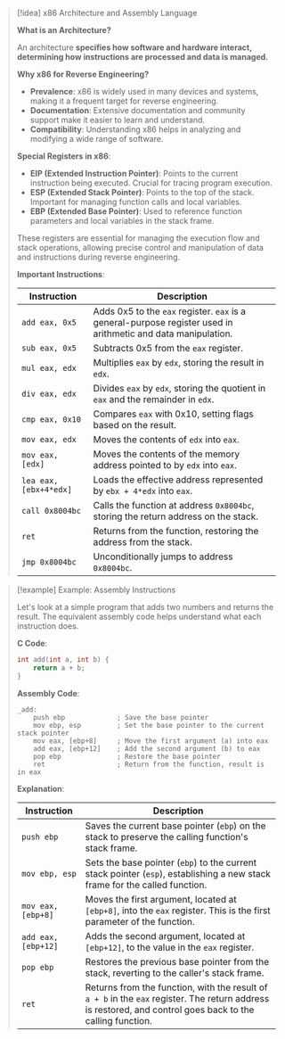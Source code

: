 
> [!idea] x86 Architecture and Assembly Language
> 
> **What is an Architecture?**
> 
> An architecture **specifies how software and hardware interact, determining how instructions are processed and data is managed.**
> 
> **Why x86 for Reverse Engineering?**
> 
> - **Prevalence**: x86 is widely used in many devices and systems, making it a frequent target for reverse engineering.
> - **Documentation**: Extensive documentation and community support make it easier to learn and understand.
> - **Compatibility**: Understanding x86 helps in analyzing and modifying a wide range of software.
> 
> **Special Registers in x86**:
> 
> - **EIP (Extended Instruction Pointer)**: Points to the current instruction being executed. Crucial for tracing program execution.
> - **ESP (Extended Stack Pointer)**: Points to the top of the stack. Important for managing function calls and local variables.
> - **EBP (Extended Base Pointer)**: Used to reference function parameters and local variables in the stack frame.
> 
> These registers are essential for managing the execution flow and stack operations, allowing precise control and manipulation of data and instructions during reverse engineering.
> 
> **Important Instructions**:
> 
> | Instruction              | Description |
> |--------------------------|-------------|
> | `add eax, 0x5`           | Adds 0x5 to the `eax` register. `eax` is a general-purpose register used in arithmetic and data manipulation. |
> | `sub eax, 0x5`           | Subtracts 0x5 from the `eax` register. |
> | `mul eax, edx`           | Multiplies `eax` by `edx`, storing the result in `edx`. |
> | `div eax, edx`           | Divides `eax` by `edx`, storing the quotient in `eax` and the remainder in `edx`. |
> | `cmp eax, 0x10`          | Compares `eax` with 0x10, setting flags based on the result. |
> | `mov eax, edx`           | Moves the contents of `edx` into `eax`. |
> | `mov eax, [edx]`         | Moves the contents of the memory address pointed to by `edx` into `eax`. |
> | `lea eax, [ebx+4*edx]`   | Loads the effective address represented by `ebx + 4*edx` into `eax`. |
> | `call 0x8004bc`          | Calls the function at address `0x8004bc`, storing the return address on the stack. |
> | `ret`                    | Returns from the function, restoring the address from the stack. |
> | `jmp 0x8004bc`           | Unconditionally jumps to address `0x8004bc`. |

> [!example] Example: Assembly Instructions
> 
> Let's look at a simple program that adds two numbers and returns the result. The equivalent assembly code helps understand what each instruction does.
> 
> **C Code**:
> ```c
> int add(int a, int b) {
>     return a + b;
> }
> ```
> 
> **Assembly Code**:
> ```assembly
> _add:
>     push ebp             ; Save the base pointer
>     mov ebp, esp         ; Set the base pointer to the current stack pointer
>     mov eax, [ebp+8]     ; Move the first argument (a) into eax
>     add eax, [ebp+12]    ; Add the second argument (b) to eax
>     pop ebp              ; Restore the base pointer
>     ret                  ; Return from the function, result is in eax
> ```
> 
> **Explanation**:
> 
> | Instruction           | Description |
> |-----------------------|-------------|
> | `push ebp`            | Saves the current base pointer (`ebp`) on the stack to preserve the calling function's stack frame. |
> | `mov ebp, esp`        | Sets the base pointer (`ebp`) to the current stack pointer (`esp`), establishing a new stack frame for the called function. |
> | `mov eax, [ebp+8]`    | Moves the first argument, located at `[ebp+8]`, into the `eax` register. This is the first parameter of the function. |
> | `add eax, [ebp+12]`   | Adds the second argument, located at `[ebp+12]`, to the value in the `eax` register. |
> | `pop ebp`             | Restores the previous base pointer from the stack, reverting to the caller's stack frame. |
> | `ret`                 | Returns from the function, with the result of `a + b` in the `eax` register. The return address is restored, and control goes back to the calling function. |
